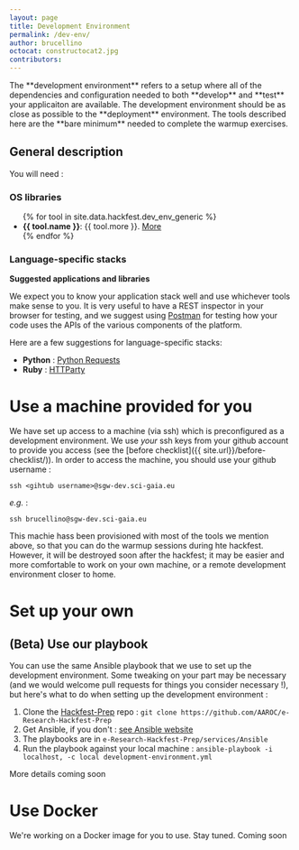 ```yaml
---
layout: page
title: Development Environment
permalink: /dev-env/
author: brucellino
octocat: constructocat2.jpg
contributors:
---
```

<div class="row">

</div>
The **development environment** refers to a setup where all of the dependencies and configuration needed to both **develop** and **test** your applicaiton are available. The development environment should be as close as possible to the **deployment** environment. The tools described here are the **bare minimum** needed to complete the warmup exercises.

## General description

You will need :

### OS libraries

<ul>
{% for tool in site.data.hackfest.dev_env_generic %}
<li>
  <span class="devicons devicons-{{ tool.icon }}" style="font-size: 2em;"></span><strong>{{ tool.name }}</strong>: {{ tool.more }}.
  <a href="{{ tool.link.url }}" class="btn btn-small">More</a>
</li>
{% endfor %}
</ul>

### Language-specific stacks

**Suggested applications and libraries**

We expect you to know your application stack well and use whichever tools make sense to you. It is very useful to have a REST inspector in your browser for testing, and we suggest using [Postman](https://www.getpostman.com/) for testing how your code uses the APIs of the various components of the platform.



Here are a few suggestions for language-specific stacks:


  * <span class="devicons devicons-python"></span>**Python** : [Python Requests](http://docs.python-requests.org/en/master/)
  * <span class="devicons devicons-ruby"></span>**Ruby** : [HTTParty](http://johnnunemaker.com/httparty/)



# Use a machine provided for you

We have set up access to a machine (via ssh) which is preconfigured as a development environment. We use _your_ ssh keys from your github account to provide you access (see the [before checklist]({{ site.url}}/before-checklist/)). In order to access the machine, you should use your github username :

`ssh <gihtub username>@sgw-dev.sci-gaia.eu`

_e.g._ :

`ssh brucellino@sgw-dev.sci-gaia.eu`

This machie hass been provisioned with most of  the tools we mention above, so that you can do the warmup sessions during hte hackfest. However, it will be destroyed soon after the hackfest; it may be easier and more comfortable to work on your own machine, or a remote development environment closer to home.

# Set up your own


## <i class="fa fa-asterisk"></i> (Beta) Use our playbook

You can use the same Ansible playbook that we use to set up the development environment. Some tweaking on your part may be necessary (and we would welcome pull requests for things you consider necessary !), but here's what to do when setting up the development environment :

  1. Clone the [Hackfest-Prep](https://github.com/AAROC/e-Research-Hackfest-Prep) repo : `git clone https://github.com/AAROC/e-Research-Hackfest-Prep`
  1. Get Ansible, if you don't : [see Ansible website](http://docs.ansible.com/ansible/intro_installation.html)
  1. The playbooks are in `e-Research-Hackfest-Prep/services/Ansible`
  1. Run the playbook against your local machine  : `ansible-playbook -i localhost, -c local development-environment.yml`

<span class="text-info">More details coming soon</span>

# Use Docker

We're working on a Docker image for you to use. Stay tuned.
<span class="text-info">Coming soon</span>
